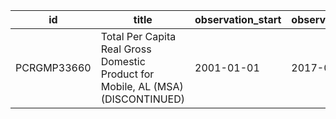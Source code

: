 | id          | title                                                                            | observation_start   | observation_end   |
|-------------|----------------------------------------------------------------------------------|---------------------|-------------------|
| PCRGMP33660 | Total Per Capita Real Gross Domestic Product for Mobile, AL (MSA) (DISCONTINUED) | 2001-01-01          | 2017-01-01        |